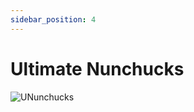 ```yaml
---
sidebar_position: 4
---
```


# Ultimate Nunchucks

![UNunchucks](https://vwiki.valorserver.com/api/item/picture/ultimate%20nunchucks)
